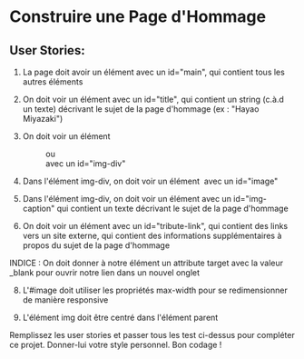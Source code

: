 # Construire une Page d'Hommage

## User Stories:

1. La page doit avoir un élément avec un id="main", qui contient tous les autres éléments

2. On doit voir un élément avec un id="title", qui contient un string (c.à.d un texte) décrivant le sujet de la page d'hommage (ex : "Hayao Miyazaki")

3. On doit voir un élément <figure> ou <div> avec un id="img-div"

4. Dans l'élément img-div, on doit voir un élément <img> avec un id="image"

5. Dans l'élément img-div, on doit voir un élément avec un id="img-caption" qui contient un texte décrivant le sujet de la page d'hommage

6. On doit voir un élément avec un id="tribute-link", qui contient des links vers un site externe, qui contient des informations supplémentaires à propos du sujet de la page d'hommage

INDICE : On doit donner à notre élément un attribute target avec la valeur \_blank pour ouvrir notre lien dans un nouvel onglet

8. L'#image doit utiliser les propriétés max-width pour se redimensionner de manière responsive

9. L'élément img doit être centré dans l'élément parent

Remplissez les user stories et passer tous les test ci-dessus pour compléter ce projet. Donner-lui votre style personnel. Bon codage !

